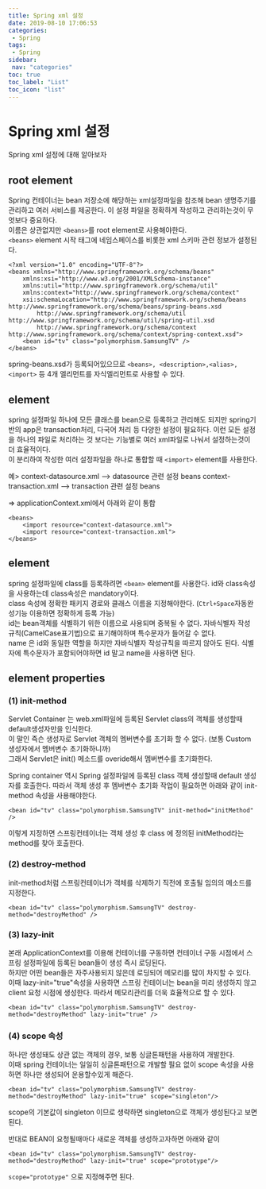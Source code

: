 ```yaml
---
title: Spring xml 설정
date: 2019-08-10 17:06:53
categories: 
 - Spring
tags: 
 - Spring
sidebar:
 nav: "categories"
toc: true
toc_label: "List"
toc_icon: "list"
---
```

# Spring xml 설정
Spring xml 설정에 대해 알아보자

## <beans> root element
Spring 컨테이너는 bean 저장소에 해당하는 xml설정파일을 참조해 bean 생명주기를 관리하고 여러 서비스를 제공한다.
이 설정 파일을 정확하게 작성하고 관리하는것이 무엇보다 중요하다.  
이름은 상관없지만 `<beans>`를 root element로 사용해야한다.  
`<beans>` element 시작 태그에 네임스페이스를 비롯한 xml 스키마 관련 정보가 설정된다. 

```
<?xml version="1.0" encoding="UTF-8"?>
<beans xmlns="http://www.springframework.org/schema/beans"
    xmlns:xsi="http://www.w3.org/2001/XMLSchema-instance"
    xmlns:util="http://www.springframework.org/schema/util"
    xmlns:context="http://www.springframework.org/schema/context"
    xsi:schemaLocation="http://www.springframework.org/schema/beans http://www.springframework.org/schema/beans/spring-beans.xsd
        http://www.springframework.org/schema/util http://www.springframework.org/schema/util/spring-util.xsd
        http://www.springframework.org/schema/context http://www.springframework.org/schema/context/spring-context.xsd">
	<bean id="tv" class="polymorphism.SamsungTV" />
</beans>
```

spring-beans.xsd가 등록되어있으므로 `<beans>, <description>,<alias>,<import>` 등 4개 엘리먼트를 자식엘리먼트로 사용할 수 있다.

## <import> element
spring 설정파일 하나에 모든 클래스를 bean으로 등록하고 관리해도 되지만 spring기반의 app은 transaction처리, 다국어 처리 등 다양한 설정이 필요하다. 
이런 모든 설정을 하나의 파일로 처리하는 것 보다는 기능별로 여러 xml파일로 나눠서 설정하는것이 더 효율적이다.  
이 분리하여 작성한 여러 설정파일을 하나로 통합할 때 `<import>` element를 사용한다.

예>
context-datasource.xml --> datasource 관련 설정 beans
context-transaction.xml --> transaction 관련 설정 beans

=> applicationContext.xml에서 아래와 같이 통합
```
<beans>
    <import resource="context-datasource.xml">
    <import resource="context-transaction.xml">
</beans>
```
## <bean> element
spring 설정파일에 class를 등록하려면 `<bean>` element를 사용한다. id와 class속성을 사용하는데 class속성은 mandatory이다.  
class 속성에 정확한 패키지 경로와 클래스 이름을 지정해야한다. (`Ctrl+Space`자동완성기능 이용하면 정확하게 등록 가능)  
id는 bean객체를 식별하기 위한 이름으로 사용되며 중복될 수 없다. 자바식별자 작성 규칙(CamelCase표기법)으로 표기해야하며 특수문자가 들어갈 수 없다.  
name 은 id와 동일한 역할을 하지만 자바식별자 작성규칙을 따르지 않아도 된다. 식별자에 특수문자가 포함되어야하면 id 말고 name을 사용하면 된다.

## <bean> element properties
### (1) init-method
Servlet Container 는 web.xml파일에 등록된 Servlet class의 객체를 생성할때 default생성자만을 인식한다.  
이 말인 즉슨 생성자로 Servlet 객체의 멤버변수를 초기화 할 수 없다. (보통 Custom 생성자에서 멤버변수 초기화하니까)  
그래서 Servlet은 init() 메소드를 overide해서 멤버변수를 초기화한다.  

Spring container 역시 Spring 설정파일에 등록된 class 객체 생성할때 default 생성자를 호출한다.
따라서 객체 생성 후 멤버변수 초기화 작업이 필요하면 아래와 같이 init-method 속성을 사용해야한다.
```
<bean id="tv" class="polymorphism.SamsungTV" init-method="initMethod" />
```
이렇게 지정하면 스프링컨테이너는 객체 생성 후 class 에 정의된 initMethod라는 method를 찾아 호출한다. 

### (2) destroy-method
init-method처럼 스프링컨테이너가 객체를 삭제하기 직전에 호출될 임의의 메소드를 지정한다.
```
<bean id="tv" class="polymorphism.SamsungTV" destroy-method="destroyMethod" />
```

### (3) lazy-init
본래 ApplicationContext를 이용해 컨테이너를 구동하면 컨테이너 구동 시점에서 스프링 설정파일에 등록된 bean들이 생성 즉시 로딩된다.  
하지만 어떤 bean들은 자주사용되지 않은데 로딩되어 메모리를 많이 차지할 수 있다.  
이때 lazy-init="true"속성을 사용하면 스프링 컨테이너는 bean을 미리 생성하지 않고 client 요청 시점에 생성한다.
따라서 메모리관리를 더욱 효율적으로 할 수 있다. 
```
<bean id="tv" class="polymorphism.SamsungTV" destroy-method="destroyMethod" lazy-init="true" />
```

### (4) scope 속성
하나만 생성돼도 상관 없는 객체의 경우, 보통 싱글톤패턴을 사용하여 개발한다.  
이때 spring 컨테이너는 일일히 싱글톤패턴으로 개발할 필요 없이 scope 속성을 사용하면 하나만 생성되어 운용할수있게 해준다.  
```
<bean id="tv" class="polymorphism.SamsungTV" destroy-method="destroyMethod" lazy-init="true" scope="singleton"/>
```

scope의 기본값이 singleton 이므로 생략하면 singleton으로 객체가 생성된다고 보면 된다.

반대로 BEAN이 요청될때마다 새로운 객체를 생성하고자하면 아래와 같이
```
<bean id="tv" class="polymorphism.SamsungTV" destroy-method="destroyMethod" lazy-init="true" scope="prototype"/>
```
`scope="prototype"` 으로 지정해주면 된다. 
